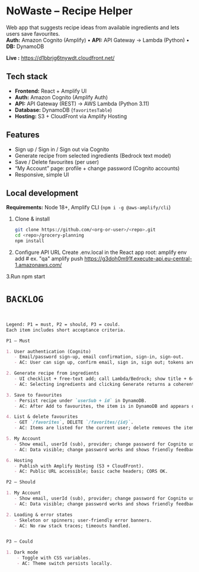 # NoWaste – Recipe Helper

Web app that suggests recipe ideas from available ingredients and lets users save favourites.  
**Auth:** Amazon Cognito (Amplify) • **API:** API Gateway → Lambda (Python) • **DB:** DynamoDB

**Live :** https://d1bbrjg6tnywdt.cloudfront.net/


## Tech stack
- **Frontend:** React + Amplify UI  
- **Auth:** Amazon Cognito (Amplify Auth)  
- **API:** API Gateway (REST) → AWS Lambda (Python 3.11)  
- **Database:** DynamoDB (`favoritesTable`)  
- **Hosting:** S3 + CloudFront via Amplify Hosting  


## Features
- Sign up / Sign in / Sign out via Cognito
- Generate recipe from selected ingredients (Bedrock text model)
- Save / Delete favourites (per user)
- “My Account” page: profile + change password (Cognito accounts)
- Responsive, simple UI

## Local development
**Requirements:** Node 18+, Amplify CLI (`npm i -g @aws-amplify/cli`)

1. Clone & install
   ```bash
   git clone https://github.com/<org-or-user>/<repo>.git
   cd <repo>/grocery-planning
   npm install
2. Configure API URL
   Create .env.local in the React app root:
      amplify env add      # ex. "qa"
      amplify push
      https://g3doh0m91f.execute-api.eu-central-1.amazonaws.com/

3.Run
   npm start



# `BACKLOG`
```markdown


Legend: P1 = must, P2 = should, P3 = could.  
Each item includes short acceptance criteria.

P1 – Must

1. User authentication (Cognito)
   - Email/password sign-up, email confirmation, sign-in, sign-out.
   - AC: User can sign up, confirm email, sign in, sign out; tokens are stored by Amplify.

2. Generate recipe from ingredients
   - UI checklist + free-text add; call Lambda/Bedrock; show title + 6–8 steps.
   - AC: Selecting ingredients and clicking Generate returns a coherent recipe in < 30 s.

3. Save to favourites
   - Persist recipe under `userSub + id` in DynamoDB.
   - AC: After Add to favourites, the item is in DynamoDB and appears on refresh.

4. List & delete favourites
   - GET `/favorites`, DELETE `/favorites/{id}`.
   - AC: Items are listed for the current user; delete removes the item.

5. My Account
   - Show email, userId (sub), provider; change password for Cognito user/pass accounts.
   - AC: Data visible; change password works and shows friendly feedback.

6. Hosting
   - Publish with Amplify Hosting (S3 + CloudFront).
   - AC: Public URL accessible; basic cache headers; CORS OK.

P2 – Should

1. My Account
   - Show email, userId (sub), provider; change password for Cognito user/pass accounts.
   - AC: Data visible; change password works and shows friendly feedback.

2. Loading & error states
   - Skeleton or spinners; user-friendly error banners.
   - AC: No raw stack traces; timeouts handled.


P3 – Could

1. Dark mode
    - Toggle with CSS variables.
    - AC: Theme switch persists locally.

